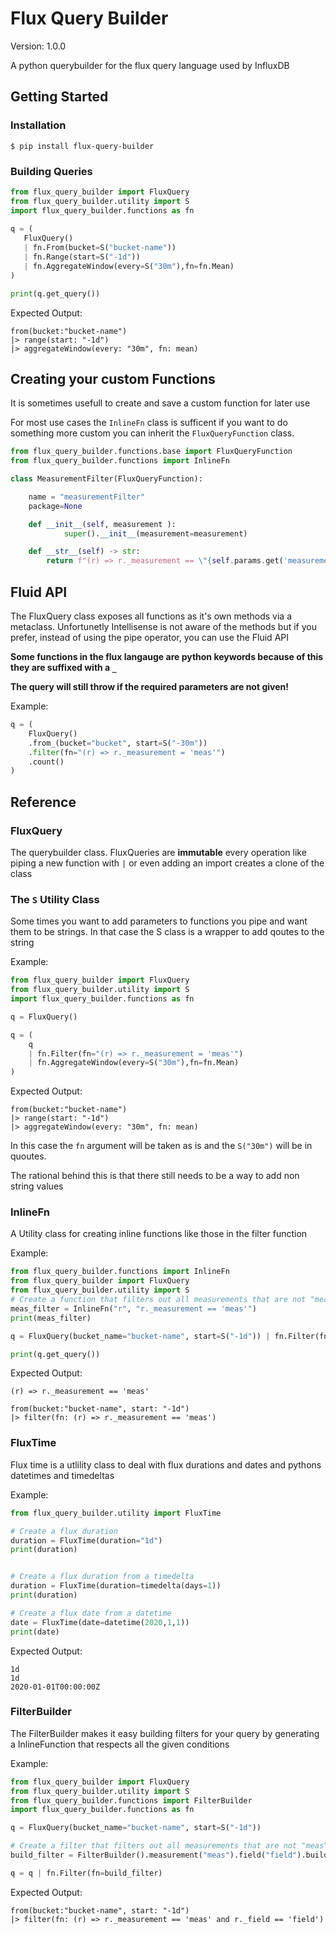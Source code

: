 # Flux Query Builder

Version: 1.0.0


A python querybuilder for the flux query language used by InfluxDB

## Getting Started

### Installation

```shell
$ pip install flux-query-builder
 ```

 ### Building Queries

 ```py
from flux_query_builder import FluxQuery
from flux_query_builder.utility import S
import flux_query_builder.functions as fn
	
q = (
	FluxQuery() 
	| fn.From(bucket=S("bucket-name")) 
	| fn.Range(start=S("-1d"))
	| fn.AggregateWindow(every=S("30m"),fn=fn.Mean)
)

print(q.get_query())
```

Expected Output:

```flux
from(bucket:"bucket-name")
|> range(start: "-1d")
|> aggregateWindow(every: "30m", fn: mean)
```


## Creating your custom Functions

It is sometimes usefull to create and save a custom function for later use

For most use cases the `InlineFn` class is sufficent if you want to do something more custom you can inherit the `FluxQueryFunction` class. 

```py
from flux_query_builder.functions.base import FluxQueryFunction
from flux_query_builder.functions import InlineFn

class MeasurementFilter(FluxQueryFunction):

    name = "measurementFilter"
    package=None

    def __init__(self, measurement ):
            super().__init__(measurement=measurement)

    def __str__(self) -> str:
        return f"(r) => r._measurement == \"{self.params.get('measurement')}\")"

```

## Fluid API

The FluxQuery class exposes all functions as it's own methods via a metaclass. Unfortunetly Intellisense is not aware of the methods but if you prefer, instead of using the pipe operator, you can use the Fluid API

__Some functions in the flux langauge are python keywords because of this they are suffixed with a `_`__

__The query will still throw if the required parameters are not given!__


Example:

```py
q = (
	FluxQuery()
	.from_(bucket="bucket", start=S("-30m"))
	.filter(fn="(r) => r._measurement = 'meas'")
	.count()
)
```

## Reference

### FluxQuery

The querybuilder class. FluxQueries are __immutable__ every operation like piping a new function with `|` or even adding an import creates a clone of the class

### The `S` Utility Class

Some times you want to add parameters to functions you pipe and want them to be strings. In that case the S class is a wrapper to add qoutes to the string

Example:

```py
from flux_query_builder import FluxQuery
from flux_query_builder.utility import S
import flux_query_builder.functions as fn

q = FluxQuery()

q = (
	q 
	| fn.Filter(fn="(r) => r._measurement = 'meas'")
	| fn.AggregateWindow(every=S("30m"),fn=fn.Mean)
)
```

Expected Output:

```flux
from(bucket:"bucket-name")
|> range(start: "-1d")
|> aggregateWindow(every: "30m", fn: mean)
```

In this case the `fn` argument will be taken as is and the `S("30m")` will be in quoutes.

The rational behind this is that there still needs to be a way to add non string values


### InlineFn

A Utility class for creating inline functions like those in the filter function

Example:

```py
from flux_query_builder.functions import InlineFn
from flux_query_builder import FluxQuery
from flux_query_builder.utility import S
# Create a function that filters out all measurements that are not "meas"
meas_filter = InlineFn("r", "r._measurement == 'meas'")
print(meas_filter)

q = FluxQuery(bucket_name="bucket-name", start=S("-1d")) | fn.Filter(fn=meas_filter)

print(q.get_query())
```

Expected Output:

```flux
(r) => r._measurement == 'meas'

from(bucket:"bucket-name", start: "-1d")
|> filter(fn: (r) => r._measurement == 'meas')
```

### FluxTime

Flux time is a utlility class to deal with flux durations and dates and pythons datetimes and timedeltas

Example:

```py
from flux_query_builder.utility import FluxTime

# Create a flux duration
duration = FluxTime(duration="1d")
print(duration)


# Create a flux duration from a timedelta
duration = FluxTime(duration=timedelta(days=1))
print(duration)

# Create a flux date from a datetime
date = FluxTime(date=datetime(2020,1,1))
print(date)
```

Expected Output:

```flux
1d
1d
2020-01-01T00:00:00Z
```


### FilterBuilder

The FilterBuilder makes it easy building filters for your query by generating a InlineFunction that respects all the given conditions

Example:

```py
from flux_query_builder import FluxQuery
from flux_query_builder.utility import S
from flux_query_builder.functions import FilterBuilder
import flux_query_builder.functions as fn

q = FluxQuery(bucket_name="bucket-name", start=S("-1d"))

# Create a filter that filters out all measurements that are not "meas" and all fields that are not "field"
build_filter = FilterBuilder().measurement("meas").field("field").build()

q = q | fn.Filter(fn=build_filter)
```

Expected Output:

```flux
from(bucket:"bucket-name", start: "-1d")
|> filter(fn: (r) => r._measurement == 'meas' and r._field == 'field')
```
